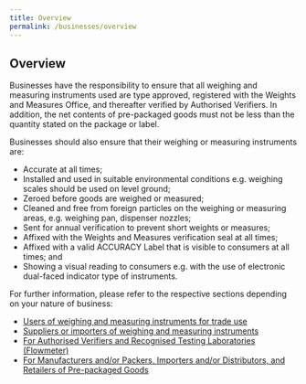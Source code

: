 ```yaml
---
title: Overview
permalink: /businesses/overview
---
```


## Overview

Businesses have the responsibility to ensure that all weighing and measuring instruments used are type approved, registered with the Weights and Measures Office, and thereafter verified by Authorised Verifiers. In addition, the net contents of pre-packaged goods must not be less than the quantity stated on the  package  or  label.

Businesses should also ensure that their weighing or measuring instruments are:

- Accurate at all times;
- Installed and used in suitable environmental conditions e.g. weighing scales should be used on level ground;
- Zeroed before goods are weighed or measured; 
- Cleaned and free from foreign particles on the weighing or measuring areas, e.g. weighing pan, dispenser nozzles;
- Sent for annual verification to prevent short weights or measures; 
- Affixed with the Weights and Measures verification seal at all times; 
- Affixed with a valid ACCURACY Label that is visible to consumers at all times; and
- Showing a visual reading to consumers e.g. with the use of electronic dual-faced indicator type of instruments. 

For further information, please refer to the respective sections depending on your nature of business:
- [Users of weighing and measuring instruments for trade use](/businesses/users-of-weighing-and-measuring-instruments-for-trade-use)
- [Suppliers or importers of weighing and measuring instruments](/businesses/suppliers-or-importers-of-weighing-and-measuring-instruments)
- [For Authorised Verifiers and Recognised Testing Laboratories (Flowmeter)](/businesses/authorised-verifiers-and-recognised-testing-laboratories)
- [For Manufacturers and/or Packers, Importers and/or Distributors, and Retailers of Pre-packaged Goods](/conformity-assessment-body/suppliers-or-sellers-of-prepackaged-goods)
